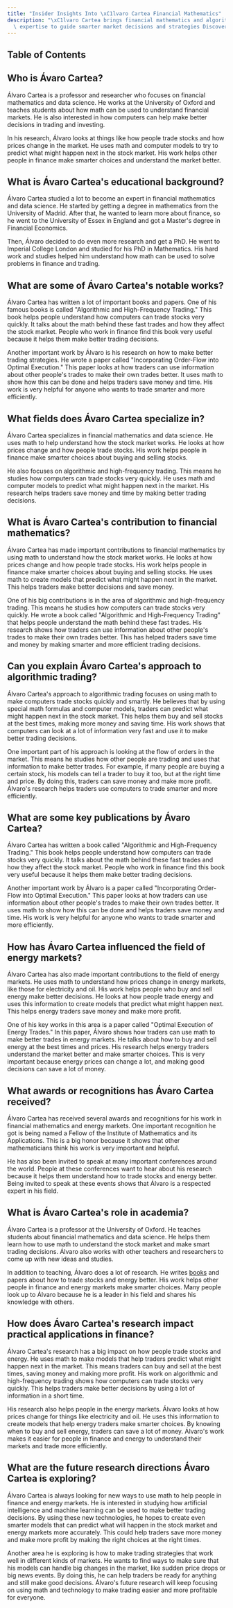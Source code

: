 ```yaml
---
title: "Insider Insights Into \xC1lvaro Cartea Financial Mathematics"
description: "\xC1lvaro Cartea brings financial mathematics and algorithmic trading\
  \ expertise to guide smarter market decisions and strategies Discover more inside"
---
```





## Table of Contents

## Who is Ávaro Cartea?

Álvaro Cartea is a professor and researcher who focuses on financial mathematics and data science. He works at the University of Oxford and teaches students about how math can be used to understand financial markets. He is also interested in how computers can help make better decisions in trading and investing.

In his research, Álvaro looks at things like how people trade stocks and how prices change in the market. He uses math and computer models to try to predict what might happen next in the stock market. His work helps other people in finance make smarter choices and understand the market better.

## What is Ávaro Cartea's educational background?

Álvaro Cartea studied a lot to become an expert in financial mathematics and data science. He started by getting a degree in mathematics from the University of Madrid. After that, he wanted to learn more about finance, so he went to the University of Essex in England and got a Master's degree in Financial Economics. 

Then, Álvaro decided to do even more research and get a PhD. He went to Imperial College London and studied for his PhD in Mathematics. His hard work and studies helped him understand how math can be used to solve problems in finance and trading.

## What are some of Ávaro Cartea's notable works?

Álvaro Cartea has written a lot of important books and papers. One of his famous books is called "Algorithmic and High-Frequency Trading." This book helps people understand how computers can trade stocks very quickly. It talks about the math behind these fast trades and how they affect the stock market. People who work in finance find this book very useful because it helps them make better trading decisions.

Another important work by Álvaro is his research on how to make better trading strategies. He wrote a paper called "Incorporating Order-Flow into Optimal Execution." This paper looks at how traders can use information about other people's trades to make their own trades better. It uses math to show how this can be done and helps traders save money and time. His work is very helpful for anyone who wants to trade smarter and more efficiently.

## What fields does Ávaro Cartea specialize in?

Álvaro Cartea specializes in financial mathematics and data science. He uses math to help understand how the stock market works. He looks at how prices change and how people trade stocks. His work helps people in finance make smarter choices about buying and selling stocks.

He also focuses on algorithmic and high-frequency trading. This means he studies how computers can trade stocks very quickly. He uses math and computer models to predict what might happen next in the market. His research helps traders save money and time by making better trading decisions.

## What is Ávaro Cartea's contribution to financial mathematics?

Álvaro Cartea has made important contributions to financial mathematics by using math to understand how the stock market works. He looks at how prices change and how people trade stocks. His work helps people in finance make smarter choices about buying and selling stocks. He uses math to create models that predict what might happen next in the market. This helps traders make better decisions and save money.

One of his big contributions is in the area of algorithmic and high-frequency trading. This means he studies how computers can trade stocks very quickly. He wrote a book called "Algorithmic and High-Frequency Trading" that helps people understand the math behind these fast trades. His research shows how traders can use information about other people's trades to make their own trades better. This has helped traders save time and money by making smarter and more efficient trading decisions.

## Can you explain Ávaro Cartea's approach to algorithmic trading?

Álvaro Cartea's approach to algorithmic trading focuses on using math to make computers trade stocks quickly and smartly. He believes that by using special math formulas and computer models, traders can predict what might happen next in the stock market. This helps them buy and sell stocks at the best times, making more money and saving time. His work shows that computers can look at a lot of information very fast and use it to make better trading decisions.

One important part of his approach is looking at the flow of orders in the market. This means he studies how other people are trading and uses that information to make better trades. For example, if many people are buying a certain stock, his models can tell a trader to buy it too, but at the right time and price. By doing this, traders can save money and make more profit. Álvaro's research helps traders use computers to trade smarter and more efficiently.

## What are some key publications by Ávaro Cartea?

Álvaro Cartea has written a book called "Algorithmic and High-Frequency Trading." This book helps people understand how computers can trade stocks very quickly. It talks about the math behind these fast trades and how they affect the stock market. People who work in finance find this book very useful because it helps them make better trading decisions.

Another important work by Álvaro is a paper called "Incorporating Order-Flow into Optimal Execution." This paper looks at how traders can use information about other people's trades to make their own trades better. It uses math to show how this can be done and helps traders save money and time. His work is very helpful for anyone who wants to trade smarter and more efficiently.

## How has Ávaro Cartea influenced the field of energy markets?

Álvaro Cartea has also made important contributions to the field of energy markets. He uses math to understand how prices change in energy markets, like those for electricity and oil. His work helps people who buy and sell energy make better decisions. He looks at how people trade energy and uses this information to create models that predict what might happen next. This helps energy traders save money and make more profit.

One of his key works in this area is a paper called "Optimal Execution of Energy Trades." In this paper, Álvaro shows how traders can use math to make better trades in energy markets. He talks about how to buy and sell energy at the best times and prices. His research helps energy traders understand the market better and make smarter choices. This is very important because energy prices can change a lot, and making good decisions can save a lot of money.

## What awards or recognitions has Ávaro Cartea received?

Álvaro Cartea has received several awards and recognitions for his work in financial mathematics and energy markets. One important recognition he got is being named a Fellow of the Institute of Mathematics and its Applications. This is a big honor because it shows that other mathematicians think his work is very important and helpful.

He has also been invited to speak at many important conferences around the world. People at these conferences want to hear about his research because it helps them understand how to trade stocks and energy better. Being invited to speak at these events shows that Álvaro is a respected expert in his field.

## What is Ávaro Cartea's role in academia?

Álvaro Cartea is a professor at the University of Oxford. He teaches students about financial mathematics and data science. He helps them learn how to use math to understand the stock market and make smart trading decisions. Álvaro also works with other teachers and researchers to come up with new ideas and studies.

In addition to teaching, Álvaro does a lot of research. He writes [books](/wiki/algo-trading-books) and papers about how to trade stocks and energy better. His work helps other people in finance and energy markets make smarter choices. Many people look up to Álvaro because he is a leader in his field and shares his knowledge with others.

## How does Ávaro Cartea's research impact practical applications in finance?

Álvaro Cartea's research has a big impact on how people trade stocks and energy. He uses math to make models that help traders predict what might happen next in the market. This means traders can buy and sell at the best times, saving money and making more profit. His work on algorithmic and high-frequency trading shows how computers can trade stocks very quickly. This helps traders make better decisions by using a lot of information in a short time.

His research also helps people in the energy markets. Álvaro looks at how prices change for things like electricity and oil. He uses this information to create models that help energy traders make smarter choices. By knowing when to buy and sell energy, traders can save a lot of money. Álvaro's work makes it easier for people in finance and energy to understand their markets and trade more efficiently.

## What are the future research directions Ávaro Cartea is exploring?

Álvaro Cartea is always looking for new ways to use math to help people in finance and energy markets. He is interested in studying how artificial intelligence and machine learning can be used to make better trading decisions. By using these new technologies, he hopes to create even smarter models that can predict what will happen in the stock market and energy markets more accurately. This could help traders save more money and make more profit by making the right choices at the right times.

Another area he is exploring is how to make trading strategies that work well in different kinds of markets. He wants to find ways to make sure that his models can handle big changes in the market, like sudden price drops or big news events. By doing this, he can help traders be ready for anything and still make good decisions. Álvaro's future research will keep focusing on using math and technology to make trading easier and more profitable for everyone.

